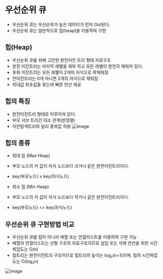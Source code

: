 # 우선순위 큐
* 우선순위 큐는 우선순위가 높은 데이터가 먼저 Out된다.   
* 우선순위 큐는 일반적으로 힙(heap)을 이용하여 구현   

## 힙(Heap)
* 우선순위 큐를 위해 고안된 완전이진 트리 형태 자료구조   
* 완전 이진트리는 마지막 레벨을 제외 하고 모든 레벨이 완전히 채워져 있다.  
* 포화 이진트리는 모든 레벨이 2개의 자식으로 꽉채워짐  
* 전이진트리는 0개 아니면 2개의 자식으로 채워짐   
* 최대값 최솟값을 찾는데 빠른 연산 제공   

## 힙의 특징

* 완전이진트리 형태로 이루어져 있다.   
* 부모 서브 트리간 대소 관계(반정렬)   
* 이진탐색트리와 달리 중복값 허용   ![image](https://user-images.githubusercontent.com/68372094/165890072-a3702d46-ea16-4559-bcc1-8b2eceed2d26.png)


## 힙의 종류

* 최대 힙 (Max Heap)   
* 부모 노드의 키 값이 자식 노드보다 크거나 같은 완전이진트리이다.   
* key(부모노드) ≥ key(자식노드)   

* 최소 힙 (Min Heap)   
* 부모 노드의 키 값이 자식 노드보다 작거나 같은 완전이진트리이다.    
* key(부모노드) <= key(자식노드)   


## 우선순위 큐 구현방법 비교
* 우선순위 큐를 힙이 아니라 배열 또는 연결리스트를 이용하여 구현 가능   
* 배열과 연결리스트는 선형 구조의 자료구조이므로 삽입 또는 삭제 연산을 위한 시간복잡도는 O(n)   
* 힙트리는 완전이진트리 구조이므로 힙트리의 높이는 log₂(n+1)이며, 힙의 시간복잡도는 O(log₂n)   

 ![image](https://user-images.githubusercontent.com/68372094/165890082-34e48d1f-c137-4d0b-8edd-f313123cccbf.png)
